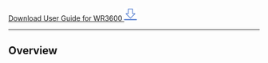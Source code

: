 <a href="WR3600_User Guide.pdf" download>Download User Guide for WR3600 <img src="../../images/download.png"></a>

---
## Overview
<!DOCTYPE html>
<html lang="en">
<head>
    <meta charset="UTF-8">
    <meta name="viewport" content="width=device-width, initial-scale=1.0">
    <title>Tab切换示例</title>
    <style>
        /* 标签容器样式 */
        .tab-container {
            display: block;
            border-bottom: 1px solid #ccc;
        }

        /* 标签样式 */
        .tab {
            padding: 10px 20px;
            cursor: pointer;
            border: none;
            border-bottom: none;
            background-color: rgb(225, 225, 225);
            display: inline-block;
        }

        /* 激活标签样式 */
        .tab.active {
            background-color:#8E9AD5;
        }

        /* 内容面板样式 */
        .tab-content {
            padding: 20px;
            border: none;
            border-top: none;
            display: none; /* 默认隐藏内容 */
        }

        /* 激活内容面板样式 */
        .tab-content.active {
            display: block; /* 显示内容 */
        }

        /* 表格样式 */
        table {
            border-collapse: collapse; /* 合并边框 */
            width: 100%;
        }
        th, td {
            border: 1px solid #ccc;
            padding: 8px;
            text-align: center;
        }
    </style>
</head>

<body>
    <!-- 标签容器 -->
    <div class="tab-container">
        <div class="tab active" data-target="tab1">Front Panel</div>
        <div class="tab" data-target="tab2">LED Indication</div>
        <div class="tab" data-target="tab3">Back Panel</div>
        <div class="tab" data-target="tab4">Interface Description</div>
    </div>
    <!-- 内容面板容器 -->
    <div class="tab-content-container">
        <div id="tab1" class="tab-content active">
            <p><img src="../../images/wr3600/frontpanel.png" width="500" alt=""></p>
        </div>
        <div id="tab2" class="tab-content">
                <table>
        <thead>
            <tr>
                <th>LED</th>
                <th>Status</th>
                <th>Description</th>
            </tr>
        </thead>
        <tbody>
            <tr>
                <td rowspan="3" style="text-align: center; vertical-align: middle;">
                <img src="../../images/wr3600/wr3600 (5).png" alt="System Icon" width="20" height="20"><br>(System)</td>
                <td><strong>On</strong></td>
                <td>The system has started up successfully.</td>
            </tr>
            <tr>
                <td><strong>Flash</strong></td>
                <td>The system is starting up or the firmware is being upgraded. Do not disconnect or power off your Router in the process.</td>
            </tr>
            <tr>
                <td><strong>Off</strong></td>
                <td>Power is off.</td>
            </tr>
            <tr>
                <td rowspan="2" style="text-align: center; vertical-align: middle;">
                <img src="../../images/wr3600/wr3600 (6).png" alt="Internet Icon" width="20" height="20"><br>(Internet)</td>
                <td><strong>On</strong></td>
                <td>Internet service is available.</td>
            </tr>
            <tr>
                <td><strong>Off</strong></td>
                <td>The Router’s Internet port is unplugged or no Internet available.</td>
            </tr>
            <tr>
                <td rowspan="2" style="text-align: center; vertical-align: middle;">                <img src="../../images/wr3600/wr3600 (7).png" alt="LAN Icon" width="20" height="20"><br>(LAN)</td>
                <td><strong>On</strong></td>
                <td>1~4 powered-on device is connected to the Router’s LAN port.</td>
            </tr>
            <tr>
                <td><strong>Off</strong></td>
                <td>No powered-on device is connected to the Router’s LAN port.</td>
            </tr>
            <tr>
                <td rowspan="2" style="text-align: center; vertical-align: middle;">
                <img src="../../images/wr3600/wr3600 (8).png" alt="WAN Icon" width="20" height="20"><br>(WAN)</td>
                <td><strong>On</strong></td>
                <td>The Router’s WAN port is connected.</td>
            </tr>
            <tr>
                <td><strong>Off</strong></td>
                <td>The Router’s WAN port is not connected.</td>
            </tr>
            <tr>
                <td rowspan="3" style="text-align: center; vertical-align: middle;">
                <img src="../../images/wr3600/wr3600 (9).png" alt="WAN Icon" width="20" height="20"><br>(2.4GHz Wireless)</td>
                <td><strong>On</strong></td>
                <td>2.4GHz Wireless Band is enabled.</td>
            </tr>
            <tr>
                <td><strong>Flash</strong></td>
                <td>2.4GHz WPS Connection is in process.</td>
            </tr>
            <tr>
                <td><strong>Off</strong></td>
                <td>2.4GHz Wireless Band is disabled.</td>
            </tr>
            <tr>
                <td rowspan="3" style="text-align: center; vertical-align: middle;">
                <img src="../../images/wr3600/wr3600 (10).png" alt="WAN Icon" width="20" height="20"><br>(5GHz Wireless)</td>
                <td><strong>On</strong></td>
                <td>5GHz Wireless Band is enabled.</td>
            </tr>
            <tr>
                <td><strong>Flash</strong></td>
                <td>5GHz WPS Connection is in process.</td>
            </tr>
            <tr>
                <td><strong>Off</strong></td>
                <td>5GHz Wireless Band is disabled.</td>
            </tr>
        </tbody>
    </table>
        </div>
        <div id="tab3" class="tab-content">
            <p><img src="../../images/wr3600/wr3600 (11).png" width="500" alt=""></p>
        </div>
        <div id="tab4" class="tab-content">
            <table>
                <tr>
                    <th>Interface</th>
                    <th>Description</th>
                </tr>
                <tr>
                    <td>ON/OFF Button</td>
                    <td>Press to turn on/off the PON Router.</td>
                </tr>
                <tr>
                    <td>Power Jack</td>
                    <td>Plug the provided power adapter to supply power.</td>
                </tr>
                <tr>
                    <td>LAN1/2/3 Port</td>
                    <td>Connect to an Ethernet device.</td>
                </tr>
                <tr>
                    <td>LAN4/WAN Port</td>
                    <td>Connect to an Ethernet device or Internet. </td>
                </tr>
                <tr>
                    <td>WPS Button</td>
                    <td>Press for 1 second to authorize WPS connection.</td>
                </tr>
                <tr>
                    <td>WLAN Button</td>
                    <td>Press for 2 seconds to turn on/off Wi-Fi.</td>
                </tr>
                <tr>
                    <td>RESET Button</td>
                    <td>Press for 5 seconds to restore factory defaults.</td>
                </tr>
                <tr>
                    <td>PON Port</td>
                    <td>Connect to the Internet with an optical fiber.</td>
                </tr>
            </table>
        </div>
    </div>
    <script>
        // 获取所有标签元素
        const tabs = document.querySelectorAll('.tab'); 
        // 获取所有内容面板元素
        const tabContents = document.querySelectorAll('.tab-content'); 

        // 为每个标签添加点击事件监听器
        tabs.forEach(tab  => {
            tab.addEventListener('click',  () => {
                // 移除所有标签的激活状态
                tabs.forEach(t  => t.classList.remove('active')); 
                // 移除所有内容面板的激活状态
                tabContents.forEach(content  => content.classList.remove('active')); 

                // 添加当前点击标签的激活状态
                tab.classList.add('active'); 
                // 获取当前点击标签对应的内容面板的 ID
                const targetId = tab.dataset.target; 
                // 获取对应的内容面板元素
                const targetContent = document.getElementById(targetId); 
                // 添加对应的内容面板的激活状态
                targetContent.classList.add('active'); 
            });
        });
    </script>
</body>
</html>

---
## Connection 
### - Position Your Router

- Generally, the Router is placed on a horizontal surface, such as on a shelf or desktop. The device also can be mounted on the wall.
- Place the Router in a location where it can be connected to multiple devices as well as to a power source.
- The Router can be placed on a shelf or desktop.
- Make sure the cables and power cord are safely placed out of the way so they do not create a tripping hazard.
- Keep the Router away from devices with strong electromagnetic interference, such as Bluetooth devices, cordless phones and microwaves.
- The product should not be located in a place where it will be exposed to moisture or excessive heat.

### - Connect Your Router

1. Connect the powered-off modem to the Router’s WAN port with an Ethernet cable.
<img src="../../images/wr3600/connection.png" alt="" width="1000px">
2. Power on the modem, and then wait about 2 minutes for it to restart.
3. Connect the power adapter to the Router, and wait about 2-3 minutes for the system LED  to turn solid on.
4. Verify that the hardware connection is correct by checking the following LEDs.
<img src="../../images/wr3600/wr3600 (14).png" alt="" width="600px">
5. Connect your device (computer or smart phone) to the Router.
    
    **Method 1 - With Ethernet Cable:** Turn off the Wi-Fi on your computer and connect it to the LAN port of the Router with an Ethernet cable.

    **Method 2 - Through Wi-Fi:** Click the network icon on your computer or go to Wi-Fi Settings on your smart device, and then select the SSID and input the password to join the network. (The default SSID and Password are on the bottom label of the Router).

---

## [Quick Setup](quicksetup.md)

Cudy Router has necessary ISP information built in, many of the setup steps will be automatically completed and verified. You can quickly connect your Router to the Internet, either With Web-based Quick Setup wizard or via Cudy App.

[For more detailed Quick Setup instructions >>> ](quicksetup.md)

---

## Management
### - [System Status](status.md)
<img src="../../images/wr3600/wr3600 (36).png" alt="" width="1000px" style="border: 1px solid #eee;" />

[For more detailed System Status Descriptions >>> ](status.md)

---
### - General Settings

<img src="../../images/wr3600/wr3600 (72).png" alt="" width="1000px" style="border: 1px solid #eee;" />

#### [WAN Mode](wan.md)
is to set your Internet connection. Select your [Internet connection type](wan.md) from the drop-down list of Protocol. Follow the [instructions](wan.md) on the page to complete the [configuration](wan.md). [ >>> >>> ](wan.md)

#### [Wireless](wireless.md)
is to customize the Router’s [wireless settings](wireless.md), including SSID and password, mode, channel, channel width and transmit power,  [and so on](wireless.md). [>>> >>>](wireless.md)

#### [VPN](vpn.md)
namely, [Virtual Private Network](vpn.md), helps you access Internet resources remotely, securely, and privately through tunneling technology. When you access the Internet, VPN encrypts your personal information and hides your IP address from the public. For VPN users, it looks like the devices are directly connected.  [>>> >>>](vpn.md)

Cudy Router supports 6 types of VPN connections: PPTP, L2TP, OpenVPN, WireGuard, ZeroTier, and IPSec (site-to-site). Choose one according to your needs and circumstances, and [set up the VPN Server and Clients](vpn.md). 

#### [Captive Portal](captive_portal.md)
allows you to design a [portal](captive_portal.md) page for network access verification. Customers are directed to view an advertisement or accept set terms before being granted Internet access. In this way, it offers unique marketing opportunities for small businesses to improve brand awareness and deliver marketing messages.  [>>> >>>](captive_portal.md)

Cudy Router comes embedded with six [captive portal](captive_portal.md) providers (HotspotSystem, Iron Wi-Fi, WorldSpot.net, ObiFi, VulaCoin, WiFiMAX) and the setup process is quite simple. After creating an account with the listed providers, users can input the configuration value to enable the [captive portal](captive_portal.md).

#### [Firmware](firmware.md)
Router’s latest [firmware](firmware.md) will be released at the Cudy official website <a href="http://www.cudy.com">www.cudy.com</a>, and you can download it from the download page <a href="http://www.cudy.com/download">www.cudy.com/download</a>. Please choose an appropriate update method and follow the instructions. [>>> >>>](firmware.md)

----

### - Advanced Settings

#### [Network](network.md)

- [LAN](network.md#lan): Modify the Router's LAN IP address, when necessary.

- [Guest Network](network.md#guest-network): Create a guest network without disturbing the main netowrk's security and privacy.

- [DHCP Server](network.md#dhcp-server): Specify the IP address for client devices by the Router as a DHCP Server.

- [IPv6](IPv6.md): Set up an IPv6 Connection.

- [IGMP](network.md#igmp):  Manage and optimize multicast traffic for the client devices, like IPTV.

- [IPTV/VLAN](network.md#iptvvlan):  Enjoy IPTV or VoIP service.

- [QoS](network.md#qos): Prioritize connection of specific devices for a certain duration. 

- [Custom DNS](network.md#custom-dns): Customize a DNS server to be resolved through for DNS names.

- [DDNS](network.md#ddns): Map a domain name to the dynamic IP address of a network device.

- [Static Routing](network.md#static-routing): Manually configure routings for data forwarding.

- [Port Forwards](network.md#port-forwards): Set up public services on your local network with higher security.

- [Port Trigger](network.md#port-trigger): Specify a triggering port and its corresponding external ports.

- [DMZ](network.md#dmz): Disable DMZ unless necessary.

- [Online Detection](network.md#online-detection): Ensure your network always online and operational.

- [TTL](network.md#ttl): Set the maximum time for packets to survive in the network.

- [Wake on LAN](network.md#wake-on-lan): Allow a computer to be turned on or awakened by a network message.

- [UPnP](network.md#upnp): Allow applications or host devices to automatically find the front-end NAT device.


#### [Security](security.md)

- [Firewall](security.md#firewall): Monitor and control incoming and outgoing network traffic based on predetermined security rules.

- [MAC Filter](security.md#mac-filter): Prevent unauthorized devices with certain MAC address from accessing the network.

- [IP Filter](security.md#ip-filter): Block or allow traffic to your network or system based on the IP addresses. 

- [Domain Filter](security.md#domain-filter): Control or limit access to specific websites or Internet services by filtering domain name requests. 

- [IP/MAC Binding](security.md#ipmac-binding): Bind network device’s IP address to its MAC address. 

- [WPS](security.md#wps): Set up a security-protected Wi-Fi connection without sharing/entering credentials. 

- [WiFi Schedule](security.md#wifi-schedule): Turn on/off the router’s wireless network automatically at a specific time.

- [ALG](security.md#alg): Inspect and modify application-layer data in network traffic to allow it to pass through firewalls and other security devices more easily.


#### [System](system.md)

- [System Time](system.md#system-time): Configure the Router's system time, necessary for some time-based functions.

- [Firmware](system.md#firmware): Upgrade the firmware to the latest version

- [Backup/Restore](system.md#backuprestore): Backup the configuration file or restore it

- [Administration](system.md#administration): Access and manage the Router from the local or remote devices

- [Admin Account](system.md#admin-account): Change the Router's login password

- [Language](system.md#language): Customize the Router's web management language

- [Timed Reboot](system.md#timed-reboot): Schedule for the Router rebooting

- [Reboot](system.md#reboot): Reboot the Router for the settings or changes to take effect

- [Reset](system.md#reset): Restore the Router to its factory default settings

- [LED Control](system.md#led-control): Control the Router's LED

- [TR069](system.md#tr069): Configure the Router's TR069 (CPE WAN Management)

---

### - [Parental Control](parental_control.md)

It helps to set up unique restrictions on Internet access for each member of your family via Parental Control feature. You can block inappropriate content, set daily limits for the total time spent online and restrict Internet access to certain time of the day, etc. **This feature only works in Wireless Router mode.**

<img src="../../images/wr3600/wr3600 (202).png" alt="" width="1000px" style="border: 1px solid #eee;" />

[For more detailed Parental Control configurations >>> ](parental_control.md)

---

### - [Diagnostic Tools](diagnostic_tools.md)

#### [Diagnosis](diagnostic_tools.md#diagnosis)
The diagnosis result will indicate the status of Internet, Wireless, Devices, Services and System. You can click Download to reserve the diagnosis bin file.  [>>> >>>](diagnostic_tools.md#diagnosis)

#### [PING](diagnostic_tools.md#ping)
is used to test the connectivity between the Router and the tested host, and measure the round-trip time.   [>>> >>>](diagnostic_tools.md#ping)

#### [TRACEROUTE](diagnostic_tools.md#traceroute)
is used to test the route (path) your Router has passed to reach the tested host, and measure transit delays of packets across an Internet Protocol network.   [>>> >>>](diagnostic_tools.md#traceroute)

#### [NSLOOKUP](diagnostic_tools.md#nslookup)
is to check if the DNS IP address of the WAN can work normally.   [>>> >>>](diagnostic_tools.md#nslookup)

#### [System Log](diagnostic_tools.md#system-log)
tracks all the Router behaviors. When the Router does not work normally, download the system log and send it to our Technical Support for troubleshooting.   [>>> >>>](diagnostic_tools.md#system-log)

---